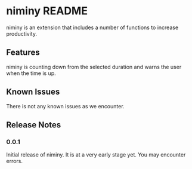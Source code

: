 # niminy README

niminy is an extension that includes a number of functions to increase productivity.

## Features

niminy is counting down from the selected duration and warns the user when the time is up.

## Known Issues

There is not any known issues as we encounter.
## Release Notes
### 0.0.1

Initial release of niminy. It is at a very early stage yet. You may encounter errors.
